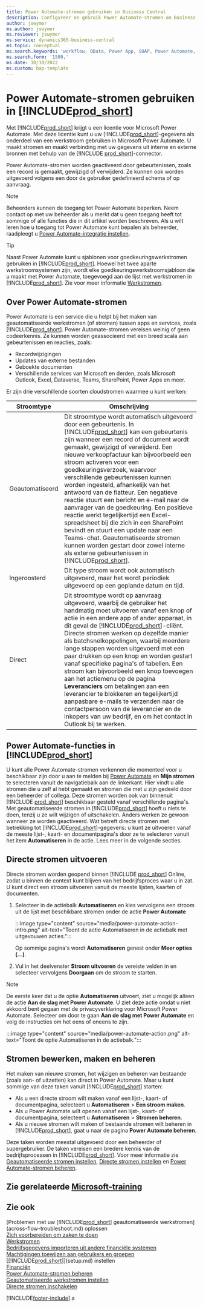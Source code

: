 ```yaml
---
title: Power Automate-stromen gebruiken in Business Central
description: Configureer en gebruik Power Automate-stromen om Business Central-gegevens te maken of wijzigen.
author: jswymer
ms.author: jswymer
ms.reviewer: jswymer
ms.service: dynamics365-business-central
ms.topic: conceptual
ms.search.keywords: 'workflow, OData, Power App, SOAP, Power Automate,'
ms.search.form: '1500,'
ms.date: 10/10/2022
ms.custom: bap-template
---
```

# Power Automate-stromen gebruiken in [!INCLUDE[prod_short](includes/prod_short.md)]

Met [!INCLUDE[prod_short](includes/prod_short.md)] krijgt u een licentie voor Microsoft Power Automate. Met deze licentie kunt u uw [!INCLUDE[prod_short](includes/prod_short.md)]-gegevens als onderdeel van een werkstroom gebruiken in Microsoft Power Automate. U maakt stromen en maakt verbinding met uw gegevens uit interne en externe bronnen met behulp van de [!INCLUDE [prod_short](includes/prod_short.md)]-connector.

Power Automate-stromen worden geactiveerd door gebeurtenissen, zoals een record is gemaakt, gewijzigd of verwijderd. Ze kunnen ook worden uitgevoerd volgens een door de gebruiker gedefinieerd schema of op aanvraag.

> [!NOTE]
> Beheerders kunnen de toegang tot Power Automate beperken. Neem contact op met uw beheerder als u merkt dat u geen toegang heeft tot sommige of alle functies die in dit artikel worden beschreven. Als u wilt leren hoe u toegang tot Power Automate kunt bepalen als beheerder, raadpleegt u [Power Automate-integratie instellen](/dynamics365/business-central/dev-itpro/powerplatform/power-automate-setup).

<!-- You must have a valid account with both [!INCLUDE[prod_short](includes/prod_short.md)] and Power Automate. --> 

> [!TIP]
> Naast Power Automate kunt u sjablonen voor goedkeuringswerkstromen gebruiken in [!INCLUDE[prod_short](includes/prod_short.md)]. Hoewel het twee aparte werkstroomsystemen zijn, wordt elke goedkeuringswerkstroomsjabloon die u maakt met Power Automate, toegevoegd aan de lijst met werkstromen in [!INCLUDE[prod_short](includes/prod_short.md)]. Zie voor meer informatie [Werkstromen](across-workflow.md).

## Over Power Automate-stromen

Power Automate is een service die u helpt bij het maken van geautomatiseerde werkstromen (of stromen) tussen apps en services, zoals [!INCLUDE[prod_short](includes/prod_short.md)]. Power Automate-stromen vereisen weinig of geen codeerkennis. Ze kunnen worden geassocieerd met een breed scala aan gebeurtenissen en reacties, zoals:
- Recordwijzigingen
- Updates van externe bestanden
- Geboekte documenten
- Verschillende services van Microsoft en derden, zoals Microsoft Outlook, Excel, Dataverse, Teams, SharePoint, Power Apps en meer.

Er zijn drie verschillende soorten cloudstromen waarmee u kunt werken:

|Stroomtype|Omschrijving|
|---------|-----------|
|Geautomatiseerd|Dit stroomtype wordt automatisch uitgevoerd door een gebeurtenis. In [!INCLUDE[prod_short](includes/prod_short.md)] kan een gebeurtenis zijn wanneer een record of document wordt gemaakt, gewijzigd of verwijderd. Een nieuwe verkoopfactuur kan bijvoorbeeld een stroom activeren voor een goedkeuringsverzoek, waarvoor verschillende gebeurtenissen kunnen worden ingesteld, afhankelijk van het antwoord van de fiatteur. Een negatieve reactie stuurt een bericht en e-mail naar de aanvrager van de goedkeuring. Een positieve reactie werkt tegelijkertijd een Excel-spreadsheet bij die zich in een SharePoint bevindt en stuurt een update naar een Teams-chat. Geautomatiseerde stromen kunnen worden gestart door zowel interne als externe gebeurtenissen in [!INCLUDE[prod_short](includes/prod_short.md)].|
|Ingeroosterd|Dit type stroom wordt ook automatisch uitgevoerd, maar het wordt periodiek uitgevoerd op een geplande datum en tijd. |
|Direct |Dit stroomtype wordt op aanvraag uitgevoerd, waarbij de gebruiker het handmatig moet uitvoeren vanaf een knop of actie in een andere app of ander apparaat, in dit geval de [!INCLUDE[prod_short](includes/prod_short.md)]-cliënt. Directe stromen werken op dezelfde manier als batchsnelkoppelingen, waarbij meerdere lange stappen worden uitgevoerd met een paar drukken op een knop en worden gestart vanaf specifieke pagina's of tabellen. Een stroom kan bijvoorbeeld een knop toevoegen aan het actiemenu op de pagina **Leveranciers** om betalingen aan een leverancier te blokkeren en tegelijkertijd aanpasbare e-mails te verzenden naar de contactpersoon van de leverancier en de inkopers van uw bedrijf, en om het contact in Outlook bij te werken. |

## Power Automate-functies in [!INCLUDE[prod_short](includes/prod_short.md)]

U kunt alle Power Automate-stromen verkennen die momenteel voor u beschikbaar zijn door u aan te melden bij [Power Automate](https://powerautomate.com) en **Mijn stromen** te selecteren vanuit de navigatiebalk aan de linkerkant. Hier vindt u alle stromen die u zelf al hebt gemaakt en stromen die met u zijn gedeeld door een beheerder of collega. Deze stromen worden ook van binnenuit [!INCLUDE [prod_short](includes/prod_short.md)] beschikbaar gesteld vanaf verschillende pagina's. Met geautomatiseerde stromen in [!INCLUDE[prod_short](includes/prod_short.md)] hoeft u niets te doen, tenzij u ze wilt wijzigen of uitschakelen. Anders werken ze gewoon wanneer ze worden geactiveerd. Wat betreft directe stromen met betrekking tot [!INCLUDE[prod_short](includes/prod_short.md)]-gegevens: u kunt ze uitvoeren vanaf de meeste lijst-, kaart- en documentpagina's door ze te selecteren vanuit het item **Automatiseren** in de actie. Lees meer in de volgende secties.

<!--

## Automated flows

With Power Automate, you can create business flows directly in-house and rely on citizen developers. Automated workflows can be started by both internal and external events in [!INCLUDE[prod_short](includes/prod_short.md)], and also be set to run periodically. Learn more and get instructions on how to create flows in the [Set Up Automated Workflows](/dynamics365/business-central/dev-itpro/powerplatform/automate-workflows) article in the administration content.

-->

## Directe stromen uitvoeren

Directe stromen worden geopend binnen [!INCLUDE [prod_short](includes/prod_short.md)] Online, zodat u binnen de context kunt blijven van het bedrijfsproces waar u in zat. U kunt direct een stroom uitvoeren vanuit de meeste lijsten, kaarten of documenten.

1. Selecteer in de actiebalk **Automatiseren** en kies vervolgens een stroom uit de lijst met beschikbare stromen onder de actie **Power Automate**

    :::image type="content" source="media/power-automate-action-intro.png" alt-text="Toont de actie Automatiseren in de actiebalk met uitgevouwen acties.":::

    Op sommige pagina's wordt **Automatiseren** genest onder **Meer opties (...)**. 
2. Vul in het deelvenster **Stroom uitvoeren** de vereiste velden in en selecteer vervolgens **Doorgaan** om de stroom te starten.

> [!NOTE]
> De eerste keer dat u de optie **Automatiseren** uitvoert, ziet u mogelijk alleen de actie **Aan de slag met Power Automate**. U ziet deze actie omdat u niet akkoord bent gegaan met de privacyverklaring voor Microsoft Power Automate. Selecteer om door te gaan **Aan de slag met Power Automate** en volg de instructies om het eens of oneens te zijn.  
>
> :::image type="content" source="media/power-automate-action.png" alt-text="Toont de optie Automatiseren in de actiebalk.":::

<!--

[!INCLUDE [prod_short](includes/prod_short.md)] can run a Power Automate flow from most list, card, and document pages. Once the admin has connected [!INCLUDE [prod_short](includes/prod_short.md)] with Power Automate, you'll see any flows your organization has added when you choose the **Automate** action on the relevant pages. Instant flows are run without leaving [!INCLUDE [prod_short](includes/prod_short.md)]. Learn more in the [Set Up Automated Workflows](/dynamics365/business-central/dev-itpro/powerplatform/automate-workflows) article in the administration content.

These instant flows open on a page inside [!INCLUDE [prod_short](includes/prod_short.md)] online so you can remain within the context of the business process you were in the middle of. Choose the **Automate** action—on some pages nested under the **More Options** menu—choose the **Power Automate** menu item, then choose the relevant link to trigger the workflow. The connection to Power Automate is already set up for you.

Most flows require you to fill in a field or two before you choose the **Run flow** action.

> [!TIP]
> If you don't see an **Automate** action, then your [!INCLUDE [prod_short](includes/prod_short.md)] probably hasn't yet been set up to use Power Automate. Learn more from your admin.-->

## Stromen bewerken, maken en beheren

Het maken van nieuwe stromen, het wijzigen en beheren van bestaande (zoals aan- of uitzetten) kan direct in Power Automate. Maar u kunt sommige van deze taken vanuit [!INCLUDE[prod_short](includes/prod_short.md)] starten:

- Als u een directe stroom wilt maken vanaf een lijst-, kaart- of documentpagina, selecteert u **Automatiseren** > **Een stroom maken**.
- Als u Power Automate wilt openen vanaf een lijst-, kaart- of documentpagina, selecteert u **Automatiseren** > **Stromen beheren**.
- Als u nieuwe stromen wilt maken of bestaande stromen wilt beheren in [!INCLUDE[prod_short](includes/prod_short.md)], gaat u naar de pagina **Power Automate beheren**.

Deze taken worden meestal uitgevoerd door een beheerder of supergebruiker. De taken vereisen een bredere kennis van de bedrijfsprocessen in [!INCLUDE[prod_short](includes/prod_short.md)]. Voor meer informatie zie [Geautomatiseerde stromen instellen](/dynamics365/business-central/dev-itpro/powerplatform/automate-workflows), [Directe stromen instellen](/dynamics365/business-central/dev-itpro/powerplatform/instant-flows) en [Power Automate-stromen beheren](/dynamics365/business-central/dev-itpro/powerplatform/manage-power-automate-flows).
<!-- 

## Add more automated flows and instant flows

You can create flows through the [powerautomate.microsoft.com](https://powerautomate.microsoft.com) website. However, if your admin has switched on the capability to run Power Automate flows from inside [!INCLUDE [prod_short](includes/prod_short.md)] online, you can start the process of building a flow from the **Automate** action on the relevant pages, which can be found under the **More Options** menu depending on the page. Then choose the **Power Automate** menu item, and then choose the **Create a flow** action. Power Automate then opens in a new browser tab, and you're signed in automatically.

You can find sample templates to adapt to your company and all available trigger events, using both [!INCLUDE [prod_short](includes/prod_short.md)] and external tools, by choosing the **Connectors** menu on the Power Automate website. Learn more about available templates and triggers in the [Set Up Automated Workflows](/dynamics365/business-central/dev-itpro/powerplatform/automate-workflows) article in the administration content.

## Create and manage Power Automate flows

You can create new flows or manage existing Power Automate flows in [!INCLUDE [prod_short](includes/prod_short.md)] on the **Manage Power Automate Flows** page. Learn more in the [Manage Power Automate Flows](/dynamics365/business-central/dev-itpro/powerplatform/manage-power-automate-flows) article in the administration content.

<!--
You can also manage available Power Automate workflows on the **Workflows** page in [!INCLUDE[prod_short](includes/prod_short.md)]. The page lists both the built-in approval and Power Automate workflows, with options for the latter to enable/disable, delete, and view the workflow on the Power Automate website.-->

## Zie gerelateerde [Microsoft-training](/training/modules/use-power-automate/)

## Zie ook

[Problemen met uw [!INCLUDE[prod_short](includes/prod_short.md)] geautomatiseerde werkstromen](across-flow-troubleshoot.md) oplossen  
[Zich voorbereiden om zaken te doen](ui-get-ready-business.md)  
[Werkstromen](across-workflow.md)  
[Bedrijfsgegevens importeren uit andere financiële systemen](across-import-data-configuration-packages.md)  
[Machtigingen toewijzen aan gebruikers en groepen](ui-define-granular-permissions.md)  
[[!INCLUDE[prod_short](includes/prod_short.md)]](setup.md) instellen  
[Financiën](finance.md)  
[Power Automate-stromen beheren](/dynamics365/business-central/dev-itpro/powerplatform/manage-power-automate-flows)  
[Geautomatiseerde werkstromen instellen](/dynamics365/business-central/dev-itpro/powerplatform/automate-workflows)  
[Directe stromen inschakelen](/dynamics365/business-central/dev-itpro/powerplatform/instant-flows)  

[!INCLUDE[footer-include](includes/footer-banner.md)]
a